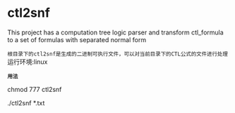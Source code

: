# ctl2snf
This project has a computation tree logic parser and transform ctl_formula to a set of formulas with separated normal form

`根目录下的ctl2snf是生成的二进制可执行文件，可以对当前目录下的CTL公式的文件进行处理`
运行环境:linux

**`用法`**

chmod 777 ctl2snf

./ctl2snf *.txt
